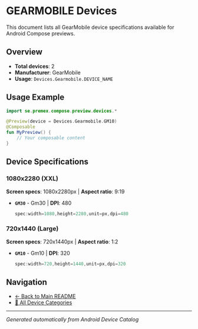 # GEARMOBILE Devices

This document lists all GearMobile device specifications available for Android Compose previews.

## Overview

- **Total devices**: 2
- **Manufacturer**: GearMobile
- **Usage**: `Devices.Gearmobile.DEVICE_NAME`

## Usage Example

```kotlin
import se.premex.compose.preview.devices.*

@Preview(device = Devices.Gearmobile.GM10)
@Composable
fun MyPreview() {
    // Your composable content
}
```

## Device Specifications

### 1080x2280 (XXL)

**Screen specs**: 1080x2280px | **Aspect ratio**: 9:19

- **`GM30`** - Gm30 | **DPI**: 480
  ```kotlin
  spec:width=1080,height=2280,unit=px,dpi=480
  ```

### 720x1440 (Large)

**Screen specs**: 720x1440px | **Aspect ratio**: 1:2

- **`GM10`** - Gm10 | **DPI**: 320
  ```kotlin
  spec:width=720,height=1440,unit=px,dpi=320
  ```

## Navigation

- [← Back to Main README](../../README.md)
- [📱 All Device Categories](../README.md)

---
*Generated automatically from Android Device Catalog*
